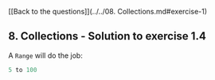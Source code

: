 [[Back to the questions]](../../08. Collections.md#exercise-1)

## 8. Collections - Solution to exercise 1.4

A `Range` will do the job:
```scala
5 to 100
```
